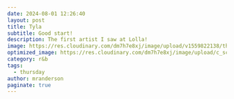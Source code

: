 ```yaml
---
date: 2024-08-01 12:26:40
layout: post
title: Tyla
subtitle: Good start!
description: The first artist I saw at Lolla!
image: https://res.cloudinary.com/dm7h7e8xj/image/upload/v1559822138/theme9_v273a9.jpg
optimized_image: https://res.cloudinary.com/dm7h7e8xj/image/upload/c_scale,w_380/v1559822138/theme9_v273a9.jpg
category: r&b
tags:
  - thursday
author: mranderson
paginate: true
---
```


